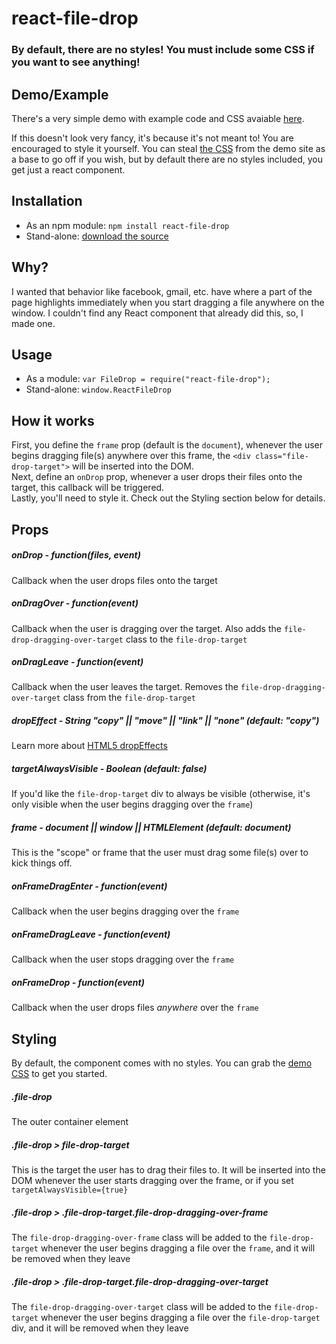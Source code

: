 # react-file-drop

### By default, there are no styles! You must include some CSS if you want to see anything!

## Demo/Example
There's a very simple demo with example code and CSS avaiable [here](http://sarink.github.io/react-file-drop/demo/).  

If this doesn't look very fancy, it's because it's not meant to! You are encouraged to style it yourself. You can steal [the CSS](http://sarink.github.io/react-file-drop/demo/file-drop.css) from the demo site as a base to go off if you wish, but by default there are no styles included, you get just a react component.

## Installation
* As an npm module: ``npm install react-file-drop``
* Stand-alone: [download the source](https://raw.githubusercontent.com/sarink/react-file-drop/master/FileDrop.js)

## Why?
I wanted that behavior like facebook, gmail, etc. have where a part of the page highlights immediately when you start dragging a file anywhere on the window. I couldn't find any React component that already did this, so, I made one.

## Usage
* As a module: ``var FileDrop = require("react-file-drop");``
* Stand-alone: ``window.ReactFileDrop``

## How it works
First, you define the ``frame`` prop (default is the ``document``), whenever the user begins dragging file(s) anywhere over this frame, the ``<div class="file-drop-target">`` will be inserted into the DOM.  
Next, define an ``onDrop`` prop, whenever a user drops their files onto the target, this callback will be triggered.  
Lastly, you'll need to style it. Check out the Styling section below for details.

## Props
##### onDrop - function(files, event)
Callback when the user drops files onto the target

##### onDragOver - function(event)
Callback when the user is dragging over the target. Also adds the ``file-drop-dragging-over-target`` class to the ``file-drop-target``

##### onDragLeave - function(event)
Callback when the user leaves the target. Removes the ``file-drop-dragging-over-target`` class from the ``file-drop-target``

##### dropEffect - String "copy" || "move" || "link" || "none" (default: "copy")
Learn more about [HTML5 dropEffects](https://developer.mozilla.org/en-US/docs/Web/API/DataTransfer#dropEffect.28.29)

##### targetAlwaysVisible - Boolean (default: false)
If you'd like the ``file-drop-target`` div to always be visible (otherwise, it's only visible when the user begins dragging over the ``frame``)

##### frame - document || window || HTMLElement  (default: document)
This is the "scope" or frame that the user must drag some file(s) over to kick things off.

##### onFrameDragEnter - function(event)
Callback when the user begins dragging over the ``frame``

##### onFrameDragLeave - function(event)
Callback when the user stops dragging over the ``frame``

##### onFrameDrop - function(event)
Callback when the user drops files *anywhere* over the ``frame``

## Styling
By default, the component comes with no styles. You can grab the [demo CSS](http://sarink.github.io/react-file-drop/demo/file-drop.css) to get you started.

##### .file-drop
The outer container element

##### .file-drop > file-drop-target
This is the target the user has to drag their files to. It will be inserted into the DOM whenever the user starts dragging over the frame, or if you set ``targetAlwaysVisible={true}``

##### .file-drop > .file-drop-target.file-drop-dragging-over-frame
The ``file-drop-dragging-over-frame`` class will be added to the ``file-drop-target`` whenever the user begins dragging a file over the ``frame``, and it will be removed when they leave

##### .file-drop > .file-drop-target.file-drop-dragging-over-target
The ``file-drop-dragging-over-target`` class will be added to the ``file-drop-target`` whenever the user begins dragging a file over the ``file-drop-target`` div, and it will be removed when they leave
